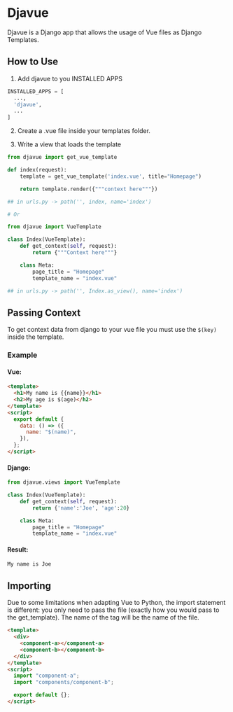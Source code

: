 # Djavue

Djavue is a Django app that allows the usage of Vue files as Django Templates.

## How to Use

1. Add djavue to you INSTALLED APPS

```python
INSTALLED_APPS = [
  ...,
  'djavue',
  ...
]
```

2. Create a .vue file inside your templates folder.

3. Write a view that loads the template

```python
from djavue import get_vue_template

def index(request):
    template = get_vue_template('index.vue', title="Homepage")

    return template.render({"""context here"""})

## in urls.py -> path('', index, name='index')

# Or

from djavue import VueTemplate

class Index(VueTemplate):
    def get_context(self, request):
        return {"""Context here"""}

    class Meta:
        page_title = "Homepage"
        template_name = "index.vue"

## in urls.py -> path('', Index.as_view(), name='index')
```

## Passing Context

To get context data from django to your vue file you must use the `$(key)` inside the template.

### Example

#### Vue:

```html
<template>
  <h1>My name is {{name}}</h1>
  <h2>My age is $(age)</h2>
</template>
<script>
  export default {
    data: () => ({
      name: "$(name)",
    }),
  };
</script>
```

#### Django:

```python
from djavue.views import VueTemplate

class Index(VueTemplate):
    def get_context(self, request):
        return {'name':'Joe', 'age':20}

    class Meta:
        page_title = "Homepage"
        template_name = "index.vue"
```

#### Result:

```
My name is Joe
```

## Importing

Due to some limitations when adapting Vue to Python, the import statement is different: you only need to pass the file (exactly how you would pass to the get_template). The name of the tag will be the name of the file.

```html
<template>
  <div>
    <component-a></component-a>
    <component-b></component-b>
  </div>
</template>
<script>
  import "component-a";
  import "components/component-b";

  export default {};
</script>
```
